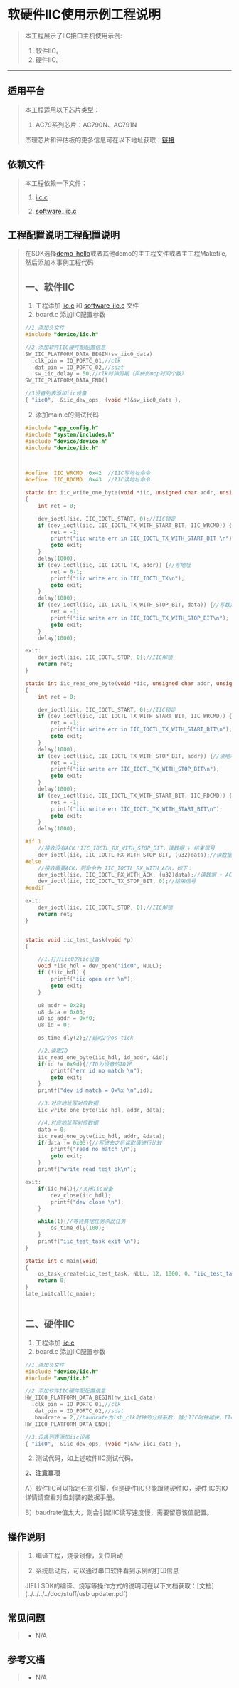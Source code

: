 ﻿# 软硬件IIC使用示例工程说明

> 本工程展示了IIC接口主机使用示例:
>
> 1. 软件IIC。
> 2. 硬件IIC。

---

## 适用平台

> 本工程适用以下芯片类型：
>
> 1. AC79系列芯片：AC790N、AC791N
>
> 杰理芯片和评估板的更多信息可在以下地址获取：[链接](https://shop321455197.taobao.com/?spm=a230r.7195193.1997079397.2.2a6d391d3n5udo)

## 依赖文件

> 本工程依赖一下文件：
>
> 1. [iic.c](..\..\iic\iic.c) 
>
> 2. [software_iic.c](..\..\iic\software_iic.c) 

## 工程配置说明工程配置说明

> 在SDK选择[demo_hello](../../../../apps/demo_hello/board)或者其他demo的主工程文件或者主工程Makefile, 然后添加本事例工程代码
>
> ## 一、软件IIC
>
> 1. 工程添加 [iic.c](..\..\iic\iic.c) 和 [software_iic.c](..\..\iic\software_iic.c) 文件
> 2. board.c 添加IIC配置参数
>
> ```c
> //1.添加头文件
> #include "device/iic.h"
> 
> //2.添加软件IIC硬件配配置信息
> SW_IIC_PLATFORM_DATA_BEGIN(sw_iic0_data)
> 	.clk_pin = IO_PORTC_01,//clk
> 	.dat_pin = IO_PORTC_02,//sdat
> 	.sw_iic_delay = 50,//clk时钟周期（系统的nop时间个数）
> SW_IIC_PLATFORM_DATA_END()
> 
> //3设备列表添加iic设备
> { "iic0",  &iic_dev_ops, (void *)&sw_iic0_data },
> ```
>
> 2. 添加main.c的测试代码
>
> ```c
> #include "app_config.h"
> #include "system/includes.h"
> #include "device/device.h"
> #include "device/iic.h"
> 
> 
> 
> #define  IIC_WRCMD  0x42  //IIC写地址命令
> #define  IIC_RDCMD  0x43  //IIC读地址命令
> 
> static int iic_write_one_byte(void *iic, unsigned char addr, unsigned char data)//返回值为0成功，非0失败
> {
>     int ret = 0;
> 
>     dev_ioctl(iic, IIC_IOCTL_START, 0);//IIC锁定
>     if (dev_ioctl(iic, IIC_IOCTL_TX_WITH_START_BIT, IIC_WRCMD)) {//起始信号 + 写地址命令
>         ret = -1;
>         printf("iic write err in IIC_IOCTL_TX_WITH_START_BIT \n");
>         goto exit;
>     }
>     delay(1000);
>     if (dev_ioctl(iic, IIC_IOCTL_TX, addr)) {//写地址
>         ret = 0-1;
>         printf("iic write err in IIC_IOCTL_TX\n");
>         goto exit;
>     }
>     delay(1000);
>     if (dev_ioctl(iic, IIC_IOCTL_TX_WITH_STOP_BIT, data)) {//写数据 + 结束信号
>         ret = -1;
>         printf("iic write err in IIC_IOCTL_TX_WITH_STOP_BIT\n");
>         goto exit;
>     }
>     delay(1000);
> 
> exit:
>     dev_ioctl(iic, IIC_IOCTL_STOP, 0);//IIC解锁
>     return ret;
> }
> 
> static int iic_read_one_byte(void *iic, unsigned char addr, unsigned char *data)//返回值为0成功，非0失败
> {
>     int ret = 0;
> 
>     dev_ioctl(iic, IIC_IOCTL_START, 0);//IIC锁定
>     if (dev_ioctl(iic, IIC_IOCTL_TX_WITH_START_BIT, IIC_WRCMD)) {//起始信号 + 读地址命令
>         ret = -1;
>         printf("iic write err in IIC_IOCTL_TX_WITH_START_BIT\n");
>         goto exit;
>     }
>     delay(1000);
>     if (dev_ioctl(iic, IIC_IOCTL_TX_WITH_STOP_BIT, addr)) {//读地址 + 结束信号
>         ret = -1;
>         printf("iic write err IIC_IOCTL_TX_WITH_STOP_BIT\n");
>         goto exit;
>     }
>     delay(1000);
>     if (dev_ioctl(iic, IIC_IOCTL_TX_WITH_START_BIT, IIC_RDCMD)) {//起始信号 + 读数据命令
>         ret = -1;
>         printf("iic write err IIC_IOCTL_TX_WITH_START_BIT\n");
>         goto exit;
>     }
>     delay(1000);
> 
> #if 1
>     //接收没有ACK：IIC_IOCTL_RX_WITH_STOP_BIT，读数据 + 结束信号
>     dev_ioctl(iic, IIC_IOCTL_RX_WITH_STOP_BIT, (u32)data);//读数据 + 结束信号
> #else
>     //接收需要ACK，则命令为 IIC_IOCTL_RX_WITH_ACK，如下：
>     dev_ioctl(iic, IIC_IOCTL_RX_WITH_ACK, (u32)data);//读数据 + ACK
>     dev_ioctl(iic, IIC_IOCTL_TX_STOP_BIT, 0);//结束信号
> #endif
> 
> exit:
>     dev_ioctl(iic, IIC_IOCTL_STOP, 0);//IIC解锁
>     return ret;
> }
> 
> 
> static void iic_test_task(void *p)
> {
> 
>     //1.打开iic0的iic设备
>     void *iic_hdl = dev_open("iic0", NULL);
>     if (!iic_hdl) {
>         printf("iic open err \n");
>         goto exit;
>     }
> 
>     u8 addr = 0x28;
>     u8 data = 0x03;
>     u8 id_addr = 0xf0;
>     u8 id = 0;
> 
>     os_time_dly(2);//延时2个os tick
> 
>     //2.读取ID
>     iic_read_one_byte(iic_hdl, id_addr, &id);
>     if(id != 0x9d){//ID为设备的ID好
>         printf("err id no match \n");
>         goto exit;
>     }
>     printf("dev id match = 0x%x \n",id);
> 
>     //3.对应地址写对应数据
>     iic_write_one_byte(iic_hdl, addr, data);
> 
>     //4.对应地址写对应数据
>     data = 0;
>     iic_read_one_byte(iic_hdl, addr, &data);
>     if(data != 0x03){//写进去之后读取值进行比较
>         printf("read no match \n");
>         goto exit;
>     }
>     printf("write read test ok\n");
> 
> exit:
>     if(iic_hdl){//关闭iic设备
>         dev_close(iic_hdl);
>         printf("dev close \n");
>     }
> 
>     while(1){//等待其他任务杀此任务
>         os_time_dly(100);
>     }
>     printf("iic_test_task exit \n");
> }
> 
> static int c_main(void)
> {
>     os_task_create(iic_test_task, NULL, 12, 1000, 0, "iic_test_task");
>     return 0;
> }
> late_initcall(c_main);
> 
> 
> 
> ```
>
> ## 二、硬件IIC
>
> 1. 工程添加 [iic.c](..\..\iic\iic.c) 
> 2. board.c 添加IIC配置参数
>
> ```c
> //1.添加头文件
> #include "device/iic.h"
> #include "asm/iic.h"
> 
> //2.添加软件IIC硬件配配置信息
> HW_IIC0_PLATFORM_DATA_BEGIN(hw_iic1_data)
> 	.clk_pin = IO_PORTC_01,//clk
> 	.dat_pin = IO_PORTC_02,//sdat
> 	.baudrate = 2,//baudrate为lsb_clk时钟的分频系数，越小IIC时钟越快，IIC时钟=lsb_clk/((baudrate+1)*2) + 上拉电阻时间
> HW_IIC0_PLATFORM_DATA_END()
> 
> //3.设备列表添加iic设备
> { "iic0",  &iic_dev_ops, (void *)&hw_iic1_data },
> ```
>
> 2. 测试代码，如上述软件IIC测试代码。
>
> **2、注意事项**
>
> A）软件IIC可以指定任意引脚，但是硬件IIC只能跟随硬件IO，硬件IIC的IO详情请查看对应封装的数据手册。
>
> B）baudrate值太大，则会引起IIC读写速度慢，需要留意该值配置。

## 操作说明

> 1. 编译工程，烧录镜像，复位启动
>
> 2. 系统启动后，可以通过串口软件看到示例的打印信息
>
> JIELI SDK的编译、烧写等操作方式的说明可在以下文档获取：[文档](../../../../doc/stuff/usb updater.pdf)

## 常见问题

> * N/A

## 参考文档

> * N/A